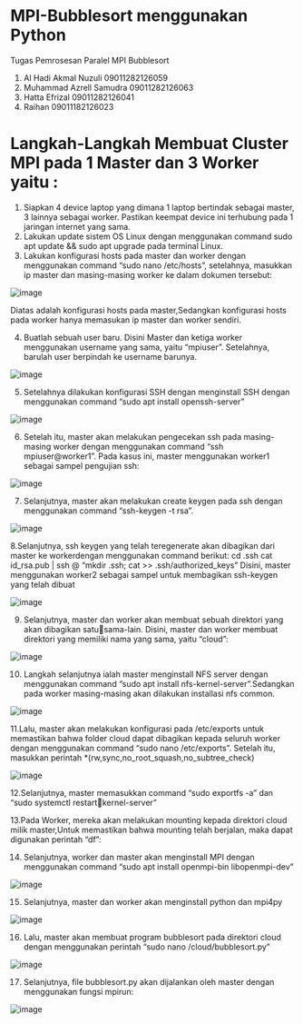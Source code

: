 # MPI-Bubblesort menggunakan Python
Tugas Pemrosesan Paralel MPI Bubblesort
1. Al Hadi Akmal Nuzuli       09011282126059
2. Muhammad Azrell Samudra    09011282126063
3. Hatta Efrizal              09011282126041 
4. Raihan                     09011182126023 

# Langkah-Langkah Membuat Cluster MPI pada 1 Master dan 3 Worker yaitu :
1. Siapkan 4 device laptop yang dimana 1 laptop bertindak sebagai master, 3 lainnya sebagai worker. Pastikan keempat device ini terhubung pada 1 jaringan internet yang sama.
2. Lakukan update sistem OS Linux dengan menggunakan command sudo apt update && sudo apt upgrade pada terminal Linux.
3. Lakukan konfigurasi hosts pada master dan worker dengan menggunakan command “sudo nano /etc/hosts”, setelahnya, masukkan ip master dan masing-masing worker ke dalam dokumen tersebut:

![image](https://github.com/AlhadiAkmalNuzuli/Al-Hadi-Akmal-Nuzuli_09011282126059_PP_SK5A/assets/150991839/824b6f68-e71d-4729-a038-c1a909cc49fb)

Diatas adalah konfigurasi hosts pada master,Sedangkan konfigurasi hosts pada worker hanya  memasukan ip master dan worker sendiri.

4. Buatlah sebuah user baru. Disini Master dan ketiga worker menggunakan username yang sama, yaitu “mpiuser”. Setelahnya, barulah user berpindah ke username barunya.

![image](https://github.com/AlhadiAkmalNuzuli/Al-Hadi-Akmal-Nuzuli_09011282126059_PP_SK5A/assets/150991839/ea9d6fef-b0e8-422a-99e6-8eadd5d9eb75)

5. Setelahnya dilakukan konfigurasi SSH dengan menginstall SSH dengan menggunakan command “sudo apt install openssh-server”

![image](https://github.com/AlhadiAkmalNuzuli/Al-Hadi-Akmal-Nuzuli_09011282126059_PP_SK5A/assets/150991839/f41415de-9814-45ac-b30b-7c2e39b6fae3)

6. Setelah itu, master akan melakukan pengecekan ssh pada masing-masing worker dengan menggunakan command “ssh mpiuser@worker1”. Pada kasus ini, master menggunakan worker1 sebagai sampel pengujian ssh:

![image](https://github.com/AlhadiAkmalNuzuli/Al-Hadi-Akmal-Nuzuli_09011282126059_PP_SK5A/assets/150991839/4c88b2be-23ba-461d-b8a8-9790333cdb8b)

7. Selanjutnya, master akan melakukan create keygen pada ssh dengan menggunakan command “ssh-keygen -t rsa”.

![image](https://github.com/AlhadiAkmalNuzuli/Al-Hadi-Akmal-Nuzuli_09011282126059_PP_SK5A/assets/150991839/4f0a02d2-304b-46a5-9d65-16c20c5ddbe5)

8.Selanjutnya, ssh keygen yang telah teregenerate akan dibagikan dari master ke workerdengan menggunakan command berikut:
cd .ssh
cat id_rsa.pub | ssh <username worker>@<server worker> “mkdir .ssh; cat >> 
.ssh/authorized_keys”
Disini, master menggunakan worker2 sebagai sampel untuk membagikan ssh-keygen yang telah dibuat

![image](https://github.com/AlhadiAkmalNuzuli/Al-Hadi-Akmal-Nuzuli_09011282126059_PP_SK5A/assets/150991839/a9a03473-eb1e-48b7-a719-d19955b3e5b9)

9. Selanjutnya, master dan worker akan membuat sebuah direktori yang akan dibagikan satusama-lain. Disini, master dan worker membuat direktori yang memiliki nama yang sama, 
yaitu “cloud”:

![image](https://github.com/AlhadiAkmalNuzuli/Al-Hadi-Akmal-Nuzuli_09011282126059_PP_SK5A/assets/150991839/d83d013c-57d1-41b6-b402-2040af35da41)

10. Langkah selanjutnya ialah master menginstall NFS server dengan menggunakan command  “sudo apt install nfs-kernel-server”.Sedangkan pada worker masing-masing akan dilakukan installasi nfs common.

![image](https://github.com/AlhadiAkmalNuzuli/Al-Hadi-Akmal-Nuzuli_09011282126059_PP_SK5A/assets/150991839/6ecce75e-54fd-4637-b462-85f1fb7bbcb1)

11.Lalu, master akan melakukan konfigurasi pada /etc/exports untuk memastikan bahwa folder cloud dapat dibagikan kepada seluruh worker dengan menggunakan command “sudo 
nano /etc/exports”. Setelah itu, masukkan perintah <Alamat direktori master yang ingin dibagikan> *(rw,sync,no_root_squash,no_subtree_check)

![image](https://github.com/AlhadiAkmalNuzuli/Al-Hadi-Akmal-Nuzuli_09011282126059_PP_SK5A/assets/150991839/3e894166-9dea-420a-a50e-5b9247f9f2c0)

12.Selanjutnya, master memasukkan command “sudo exportfs -a” dan “sudo systemctl restartkernel-server”

13.Pada Worker, mereka akan melakukan mounting kepada direktori cloud milik master,Untuk memastikan bahwa mounting telah berjalan, maka dapat digunakan perintah “df”:

14. Selanjutnya, worker dan master akan menginstall MPI dengan menggunakan command “sudo apt install openmpi-bin libopenmpi-dev”

![image](https://github.com/AlhadiAkmalNuzuli/Al-Hadi-Akmal-Nuzuli_09011282126059_PP_SK5A/assets/150991839/7d0ae81f-308d-4a80-9ffe-89fdc54be5e0)

15. Selanjutnya, master dan worker akan menginstall python dan mpi4py

![image](https://github.com/AlhadiAkmalNuzuli/Al-Hadi-Akmal-Nuzuli_09011282126059_PP_SK5A/assets/150991839/c5e04f05-a24c-4995-aa02-936c478d0b93)

16. Lalu, master akan membuat program bubblesort pada direktori cloud dengan menggunakan perintah “sudo nano /cloud/bubblesort.py”

![image](https://github.com/AlhadiAkmalNuzuli/Al-Hadi-Akmal-Nuzuli_09011282126059_PP_SK5A/assets/150991839/e81a3fda-1572-48a9-b52a-5c00474b2ee7)

17. Selanjutnya, file bubblesort.py akan dijalankan oleh master dengan menggunakan fungsi mpirun:

![image](https://github.com/AlhadiAkmalNuzuli/Al-Hadi-Akmal-Nuzuli_09011282126059_PP_SK5A/assets/150991839/fe1ed80e-cf95-4b0b-bdcf-300652c989b9)



